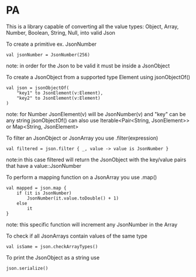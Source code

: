 # PA
This is a library capable of converting all the value types: Object, Array,
    Number, Boolean, String, Null, into valid Json

To create a primitive ex. JsonNumber 

    val jsonNumber = JsonNumber(256)
note: in order for the Json to be valid it must be inside a JsonObject

To create a JsonObject from a supported type Element using jsonObjectOf()

    val json = jsonObjectOf(
        "key1" to JsonElement(v:Element),
        "key2" to JsonElement(v:Element)
    )

note: for Number JsonElement(v) will be JsonNumber(v) and "key" can be any string
jsonObjectOf() can also use Iterable<Pair<String, JsonElement>> or Map<String, JsonElement> 

To filter an JsonObject or JsonArray you use .filter(expression)

    val filtered = json.filter { _, value -> value is JsonNumber }

note:in this case filtered will return the JsonObject with the key/value pairs that have a value::JsonNumber


To perform a mapping function on a JsonArray you use .map()

    val mapped = json.map {
        if (it is JsonNumber)
            JsonNumber(it.value.toDouble() + 1)
        else
            it
    }
note: this specific function will increment any JsonNumber in the Array

To check if all JsonArrays contain values of the same type

    val isSame = json.checkArrayTypes()

To print the JsonObject as a string use

    json.serialize()
